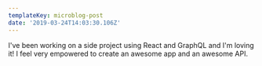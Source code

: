 ```yaml
---
templateKey: microblog-post
date: '2019-03-24T14:03:30.106Z'
---
```


I've been working on a side project using React and GraphQL and I'm loving it! I feel very empowered to create an awesome app and an awesome API.

